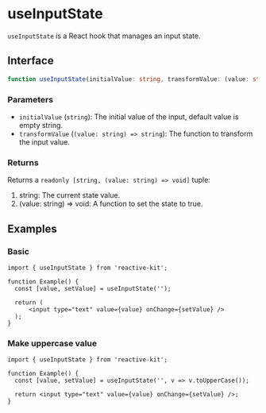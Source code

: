 # useInputState

`useInputState` is a React hook that manages an input state.

## Interface

```ts
function useInputState(initialValue: string, transformValue: (value: string) => string = echo): void;
```

### Parameters

- `initialValue` (`string`): The initial value of the input, default value is empty string.
- `transformValue` (`(value: string) => string`): The function to transform the input value.

### Returns

Returns a `readonly [string, (value: string) => void]` tuple:

1. string: The current state value.
2. (value: string) => void: A function to set the state to true.

## Examples

### Basic
```tsx
import { useInputState } from 'reactive-kit';

function Example() {
  const [value, setValue] = useInputState('');

  return (
      <input type="text" value={value} onChange={setValue} />
  );
}
```

### Make uppercase value

```tsx
import { useInputState } from 'reactive-kit';

function Example() {
  const [value, setValue] = useInputState('', v => v.toUpperCase());

  return <input type="text" value={value} onChange={setValue} />;
}
```
